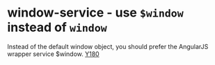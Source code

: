 # window-service - use `$window` instead of `window`

Instead of the default window object, you should prefer the AngularJS wrapper service $window.
[Y180](https://github.com/johnpapa/angular-styleguide#style-y180)

<!-- WARNING: Generated documentation. Edit docs and examples in the rule and examples file ('rules/window-service.js', 'examples/window-service.js'). -->
